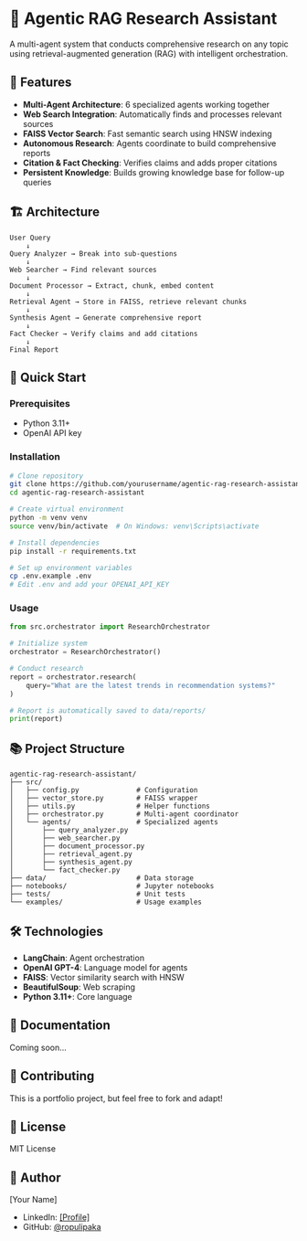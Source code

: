# 🤖 Agentic RAG Research Assistant

A multi-agent system that conducts comprehensive research on any topic using retrieval-augmented generation (RAG) with intelligent orchestration.

## 🎯 Features

- **Multi-Agent Architecture**: 6 specialized agents working together
- **Web Search Integration**: Automatically finds and processes relevant sources
- **FAISS Vector Search**: Fast semantic search using HNSW indexing
- **Autonomous Research**: Agents coordinate to build comprehensive reports
- **Citation & Fact Checking**: Verifies claims and adds proper citations
- **Persistent Knowledge**: Builds growing knowledge base for follow-up queries

## 🏗️ Architecture
```
User Query
    ↓
Query Analyzer → Break into sub-questions
    ↓
Web Searcher → Find relevant sources
    ↓
Document Processor → Extract, chunk, embed content
    ↓
Retrieval Agent → Store in FAISS, retrieve relevant chunks
    ↓
Synthesis Agent → Generate comprehensive report
    ↓
Fact Checker → Verify claims and add citations
    ↓
Final Report
```

## 🚀 Quick Start

### Prerequisites
- Python 3.11+
- OpenAI API key

### Installation
```bash
# Clone repository
git clone https://github.com/yourusername/agentic-rag-research-assistant.git
cd agentic-rag-research-assistant

# Create virtual environment
python -m venv venv
source venv/bin/activate  # On Windows: venv\Scripts\activate

# Install dependencies
pip install -r requirements.txt

# Set up environment variables
cp .env.example .env
# Edit .env and add your OPENAI_API_KEY
```

### Usage
```python
from src.orchestrator import ResearchOrchestrator

# Initialize system
orchestrator = ResearchOrchestrator()

# Conduct research
report = orchestrator.research(
    query="What are the latest trends in recommendation systems?"
)

# Report is automatically saved to data/reports/
print(report)
```

## 📚 Project Structure
```
agentic-rag-research-assistant/
├── src/
│   ├── config.py              # Configuration
│   ├── vector_store.py        # FAISS wrapper
│   ├── utils.py               # Helper functions
│   ├── orchestrator.py        # Multi-agent coordinator
│   └── agents/                # Specialized agents
│       ├── query_analyzer.py
│       ├── web_searcher.py
│       ├── document_processor.py
│       ├── retrieval_agent.py
│       ├── synthesis_agent.py
│       └── fact_checker.py
├── data/                      # Data storage
├── notebooks/                 # Jupyter notebooks
├── tests/                     # Unit tests
└── examples/                  # Usage examples
```

## 🛠️ Technologies

- **LangChain**: Agent orchestration
- **OpenAI GPT-4**: Language model for agents
- **FAISS**: Vector similarity search with HNSW
- **BeautifulSoup**: Web scraping
- **Python 3.11+**: Core language

## 📖 Documentation

Coming soon...

## 🤝 Contributing

This is a portfolio project, but feel free to fork and adapt!

## 📄 License

MIT License

## 👤 Author

[Your Name]
- LinkedIn: [[Profile]](https://www.linkedin.com/in/rohit-pulipaka/)
- GitHub: [@ropulipaka](https://github.com/ropulipaka)